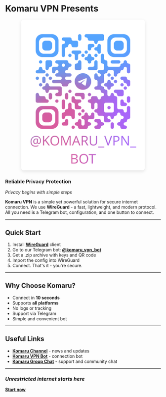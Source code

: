# Komaru VPN Presents

<p align="center">
  <img src="img/image.png" alt="Komaru VPN in action" width="400" style="border-radius: 8px; box-shadow: 0 4px 12px rgba(0, 0, 0, 0.1);" />
</p>

### Reliable Privacy Protection  
_Privacy begins with simple steps_

**Komaru VPN** is a simple yet powerful solution for secure internet connection. We use **WireGuard** - a fast, lightweight, and modern protocol.  
All you need is a Telegram bot, configuration, and one button to connect.

---

## Quick Start

1. Install **[WireGuard](https://www.wireguard.com/install/)** client  
2. Go to our Telegram bot: [**@komaru_vpn_bot**](https://t.me/komaru_vpn_bot)  
3. Get a .zip archive with keys and QR code  
4. Import the config into WireGuard  
5. Connect. That's it - you're secure.

---

## Why Choose Komaru?

-  Connect in **10 seconds**
-  Supports **all platforms**
-  No logs or tracking
-  Support via Telegram  
-  Simple and convenient bot

---

## Useful Links

-  [**Komaru Channel**](https://t.me/KomaruVPN) - news and updates  
-  [**Komaru VPN Bot**](https://t.me/komaru_vpn_bot) - connection bot  
-  [**Komaru Group Chat**](https://t.me/+yQwNaiVTAzgzNmQyk) - support and community chat  

---

### _Unrestricted internet starts here_

 **[Start now](https://t.me/komaru_vpn_bot)**  